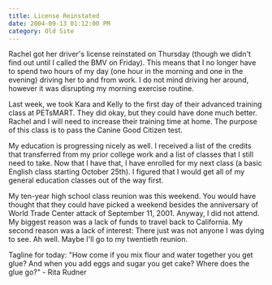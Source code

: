 ```yaml
---
title: License Reinstated
date: 2004-09-13 01:12:00 PM
category: Old Site
---
```


Rachel got her driver's license reinstated on Thursday (though we didn't find out until I called the BMV on Friday). This means that I no longer have to spend two hours of my day (one hour in the morning and one in the evening) driving her to and from work. I do not mind driving her around, however it was disrupting my morning exercise routine.

Last week, we took Kara and Kelly to the first day of their advanced training class at PETsMART. They did okay, but they could have done much better. Rachel and I will need to increase their training time at home. The purpose of this class is to pass the Canine Good Citizen test.

My education is progressing nicely as well. I received a list of the credits that transferred from my prior college work and a list of classes that I still need to take. Now that I have that, I have enrolled for my next class (a basic English class starting October 25th). I figured that I would get all of my general education classes out of the way first.

My ten-year high school class reunion was this weekend. You would have thought that they could have picked a weekend besides the anniversary of World Trade Center attack of September 11, 2001. Anyway, I did not attend. My biggest reason was a lack of funds to travel back to California. My second reason was a lack of interest: There just was not anyone I was dying to see. Ah well. Maybe I'll go to my twentieth reunion.

Tagline for today: "How come if you mix flour and water together you get glue? And when you add eggs and sugar you get cake? Where does the glue go?" - Rita Rudner
